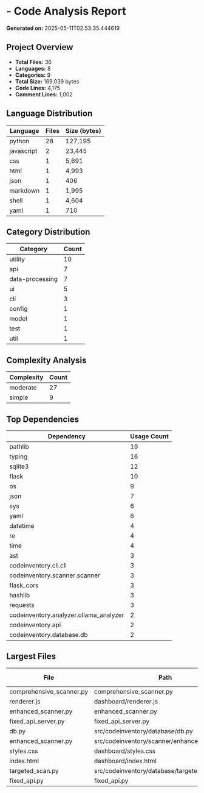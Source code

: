 #  - Code Analysis Report

**Generated on:** 2025-05-11T02:53:35.444619

## Project Overview

- **Total Files:** 36
- **Languages:** 8
- **Categories:** 9
- **Total Size:** 169,039 bytes
- **Code Lines:** 4,175
- **Comment Lines:** 1,002

## Language Distribution

| Language | Files | Size (bytes) |
|----------|-------|--------------|
| python | 28 | 127,195 |
| javascript | 2 | 23,445 |
| css | 1 | 5,691 |
| html | 1 | 4,993 |
| json | 1 | 406 |
| markdown | 1 | 1,995 |
| shell | 1 | 4,604 |
| yaml | 1 | 710 |

## Category Distribution

| Category | Count |
|----------|-------|
| utility | 10 |
| api | 7 |
| data-processing | 7 |
| ui | 5 |
| cli | 3 |
| config | 1 |
| model | 1 |
| test | 1 |
| util | 1 |

## Complexity Analysis

| Complexity | Count |
|------------|-------|
| moderate | 27 |
| simple | 9 |

## Top Dependencies

| Dependency | Usage Count |
|------------|-------------|
| pathlib | 19 |
| typing | 16 |
| sqlite3 | 12 |
| flask | 10 |
| os | 9 |
| json | 7 |
| sys | 6 |
| yaml | 6 |
| datetime | 4 |
| re | 4 |
| time | 4 |
| ast | 3 |
| codeinventory.cli.cli | 3 |
| codeinventory.scanner.scanner | 3 |
| flask_cors | 3 |
| hashlib | 3 |
| requests | 3 |
| codeinventory.analyzer.ollama_analyzer | 2 |
| codeinventory.api | 2 |
| codeinventory.database.db | 2 |

## Largest Files

| File | Path | Size | Code Lines |
|------|------|------|------------|
| comprehensive_scanner.py | comprehensive_scanner.py | 46,180 | 1003 |
| renderer.js | dashboard/renderer.js | 21,884 | 536 |
| enhanced_scanner.py | enhanced_scanner.py | 17,690 | 392 |
| fixed_api_server.py | fixed_api_server.py | 10,045 | 253 |
| db.py | src/codeinventory/database/db.py | 7,626 | 174 |
| enhanced_scanner.py | src/codeinventory/scanner/enhanced_scanner.py | 7,613 | 153 |
| styles.css | dashboard/styles.css | 5,691 | 289 |
| index.html | dashboard/index.html | 4,993 | 116 |
| targeted_scan.py | src/codeinventory/database/targeted_scan.py | 4,813 | 115 |
| fixed_api.py | fixed_api.py | 4,812 | 135 |
